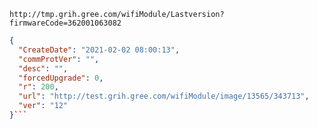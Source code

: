 `http://tmp.grih.gree.com/wifiModule/Lastversion?firmwareCode=362001063082`

```json
{
  "CreateDate": "2021-02-02 08:00:13",
  "commProtVer": "",
  "desc": "",
  "forcedUpgrade": 0,
  "r": 200,
  "url": "http://test.grih.gree.com/wifiModule/image/13565/343713",
  "ver": "12"
}```